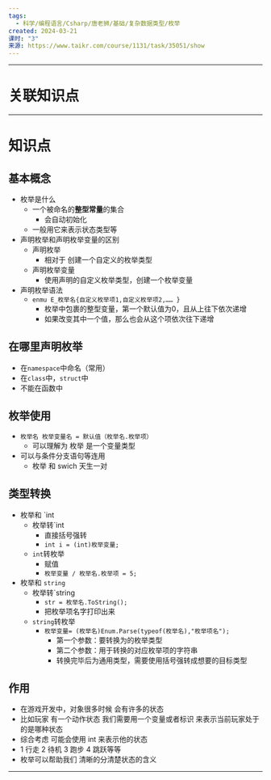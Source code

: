 ```yaml
---
tags:
  - 科学/编程语言/Csharp/唐老狮/基础/复杂数据类型/枚举
created: 2024-03-21
课时: "3"
来源: https://www.taikr.com/course/1131/task/35051/show
---
```


---
# 关联知识点



---
# 知识点

## 基本概念

- 枚举是什么
	- 一个被命名的**整型常量**的集合
		- 会自动初始化
	- 一般用它来表示状态类型等
- 声明枚举和声明枚举变量的区别
	- 声明枚举
		- 相对于 创建一个自定义的枚举类型
	- 声明枚举变量
		- 使用声明的自定义枚举类型，创建一个枚举变量
- 声明枚举语法
	- `enmu E_枚举名{自定义枚举项1,自定义枚举项2,…… }`
		- 枚举中包裹的整型变量，第一个默认值为0，且从上往下依次递增
		- 如果改变其中一个值，那么也会从这个项依次往下递增
## 在哪里声明枚举

- 在`namespace`中命名（常用）
- 在`class`中，`struct`中
- 不能在函数中
## 枚举使用

- `枚举名 枚举变量名 = 默认值（枚举名.枚举项）`
	- 可以理解为 枚举 是一个变量类型
- 可以与条件分支语句等连用
	- 枚举 和 swich 天生一对
## 类型转换

- 枚举和 `int
	- 枚举转`int
		- 直接括号强转
		- `int i = (int)枚举变量;`
	- `int`转枚举
		- 赋值
		- `枚举变量 / 枚举名.枚举项 = 5;`
- 枚举和 `string`
	- 枚举转`string
		- `str = 枚举名.ToString();`
		- 把枚举项名字打印出来
	- `string`转枚举
		- `枚举变量= (枚举名)Enum.Parse(typeof(枚举名),"枚举项名");`
			- 第一个参数：要转换为的枚举类型
			- 第二个参数：用于转换的对应枚举项的字符串
			- 转换完毕后为通用类型，需要使用括号强转成想要的目标类型
## 作用

- 在游戏开发中，对象很多时候 会有许多的状态
- 比如玩家 有一个动作状态 我们需要用一个变量或者标识 来表示当前玩家处于的是哪种状态
- 综合考虑 可能会使用 int 来表示他的状态
- 1 行走 2 待机 3 跑步 4 跳跃等等
- 枚举可以帮助我们 清晰的分清楚状态的含义

---

